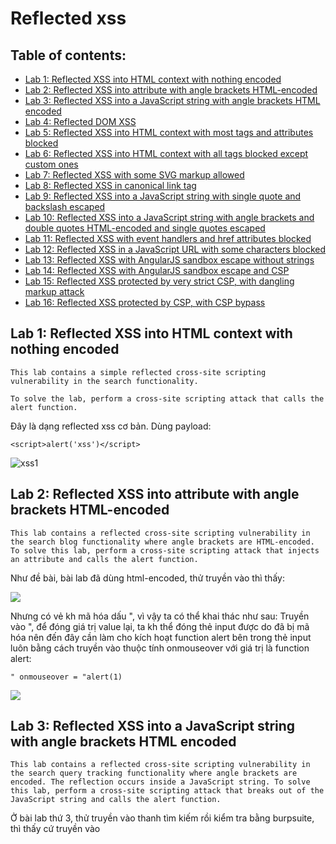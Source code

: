 # Reflected xss

## Table of contents:
* [Lab 1: Reflected XSS into HTML context with nothing encoded](#lab-1-reflected-xss-into-html-context-with-nothing-encoded)
* [Lab 2: Reflected XSS into attribute with angle brackets HTML-encoded](#lab-2-reflected-xss-into-attribute-with-angle-brackets-html-encoded)
* [Lab 3: Reflected XSS into a JavaScript string with angle brackets HTML encoded](#lab-3-reflected-xss-into-a-javascript-string-with-angle-brackets-html-encoded)
* [Lab 4: Reflected DOM XSS](#lab-4-reflected-dom-xss)
* [Lab 5: Reflected XSS into HTML context with most tags and attributes blocked](#lab-5-reflected-xss-into-html-context-with-most-tags-and-attributes-blocked)
* [Lab 6: Reflected XSS into HTML context with all tags blocked except custom ones](#lab-6-reflected-xss-into-html-context-with-all-tags-blocked-except-custom-ones)
* [Lab 7: Reflected XSS with some SVG markup allowed](#lab-7-reflected-xss-with-some-svg-markup-allowed)
* [Lab 8: Reflected XSS in canonical link tag](#lab-8-reflected-xss-in-canonical-link-tag)
* [Lab 9: Reflected XSS into a JavaScript string with single quote and backslash escaped](#lab-9-reflected-xss-into-a-javascript-string-with-single-quote-and-backslash-escaped)
* [Lab 10: Reflected XSS into a JavaScript string with angle brackets and double quotes HTML-encoded and single quotes escaped](#lab-10-reflected-xss-into-a-javascript-string-with-angle-brackets-and-double-quotes-html-encoded-and-single-quotes-escaped)
* [Lab 11: Reflected XSS with event handlers and href attributes blocked](#lab-11-reflected-xss-with-event-handlers-and-href-attributes-blocked)
* [Lab 12: Reflected XSS in a JavaScript URL with some characters blocked](#lab-12-reflected-xss-in-a-javascript-url-with-some-characters-blocked)
* [Lab 13: Reflected XSS with AngularJS sandbox escape without strings](#lab-13-reflected-xss-with-angularjs-sandbox-escape-without-strings)
* [Lab 14: Reflected XSS with AngularJS sandbox escape and CSP](#lab-14-reflected-xss-with-angularjs-sandbox-escape-and-csp)
* [Lab 15: Reflected XSS protected by very strict CSP, with dangling markup attack](#lab-15-reflected-xss-protected-by-very-strict-csp-with-dangling-markup-attack)
* [Lab 16: Reflected XSS protected by CSP, with CSP bypass](#lab-16-reflected-xss-protected-by-csp-with-csp-bypass)

## Lab 1: Reflected XSS into HTML context with nothing encoded

```
This lab contains a simple reflected cross-site scripting vulnerability in the search functionality.

To solve the lab, perform a cross-site scripting attack that calls the alert function. 

```
Đây là dạng reflected xss cơ bản. Dùng payload: 

```
<script>alert('xss')</script>

```

![xss1](https://github.com/manhhuy2002/hello-world/blob/main/xss/1.jpg)

## Lab 2: Reflected XSS into attribute with angle brackets HTML-encoded

```
This lab contains a reflected cross-site scripting vulnerability in the search blog functionality where angle brackets are HTML-encoded. To solve this lab, perform a cross-site scripting attack that injects an attribute and calls the alert function. 

```
Như đề bài, bài lab đã dùng html-encoded, thử truyền <script>alert(1)</script> vào thì thấy:

![](https://github.com/manhhuy2002/hello-world/blob/main/xss/2.jpg)

Nhưng có vẻ kh mã hóa dấu ", vì vậy ta có thể khai thác như sau:
Truyền vào ", để đóng giá trị value lại, ta kh thể đóng thẻ input được do đã bị mã hóa nên đến đây cần làm cho kích hoạt function alert bên trong thẻ input luôn bằng cách truyền vào thuộc tính onmouseover với giá trị là function alert:

```
" onmouseover = "alert(1)

```

![](https://github.com/manhhuy2002/hello-world/blob/main/xss/3.jpg)

## Lab 3: Reflected XSS into a JavaScript string with angle brackets HTML encoded

```
This lab contains a reflected cross-site scripting vulnerability in the search query tracking functionality where angle brackets are encoded. The reflection occurs inside a JavaScript string. To solve this lab, perform a cross-site scripting attack that breaks out of the JavaScript string and calls the alert function. 
```
Ở bài lab thứ 3, thử truyền vào thanh tìm kiếm <script>alert(1)</script> rồi kiểm tra bằng burpsuite, thì thấy cứ truyền vào <script> hay thẻ <> thì sẽ bị encode:
 
![](https://github.com/manhhuy2002/hello-world/blob/main/xss/4.jpg)
 
 Do giá trị của Searchterms đang kh được bảo vệ đúng cách nên  mình khai thác bằng cách tận dụng hàm đóng giá trị searchterms và thực hiện hàm eval:

```
    <script>
      var searchTerms = ''; eval(alert(1))//';
      document.write('<img src="/resources/images/tracker.gif?searchTerms='+encodeURIComponent(searchTerms)+'">');
  </script>
  
```
Mình truyền vào hàm ';eval(alert(1))// , để đóng giá trị var searchTerms = ''; đồng thời thực hiện hàm eval(alert(1)), và được kết quả:
  
![](https://github.com/manhhuy2002/hello-world/blob/main/xss/5.jpg)

## Lab 4: Reflected DOM XSS
  
  
## Lab 5: Reflected XSS into HTML context with most tags and attributes blocked
## Lab 6: Reflected XSS into HTML context with all tags blocked except custom ones
## Lab 7: Reflected XSS with some SVG markup allowed
## Lab 8: Reflected XSS in canonical link tag
## Lab 9: Reflected XSS into a JavaScript string with single quote and backslash escaped
## Lab 10: Reflected XSS into a JavaScript string with angle brackets and double quotes HTML-encoded and single quotes escaped
## Lab 11:Reflected XSS with event handlers and href attributes blocked
## Lab 12: Reflected XSS in a JavaScript URL with some characters blocked
## Lab 13: Reflected XSS with AngularJS sandbox escape without strings
## Lab 14: Reflected XSS with AngularJS sandbox escape and CSP
## Lab 15: Reflected XSS protected by very strict CSP, with dangling markup attack
## Lab 16: Reflected XSS protected by CSP, with CSP bypass
